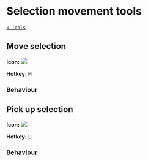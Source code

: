 # Selection movement tools

[`< Tools`](./tools.md)

## Move selection

**Icon:** ![](https://raw.githubusercontent.com/jbunke/stipple-effect/master/res/icons/move_selection.png)

**Hotkey:** <kbd>M</kbd>

### Behaviour

<!-- TODO -->

## Pick up selection

**Icon:** ![](https://raw.githubusercontent.com/jbunke/stipple-effect/master/res/icons/pick_up_selection.png)

**Hotkey:** <kbd>U</kbd>

### Behaviour

<!-- TODO -->
